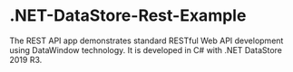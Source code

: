 # .NET-DataStore-Rest-Example
The REST API app demonstrates standard RESTful Web API development using DataWindow technology.  It is developed in C# with .NET DataStore 2019 R3.
